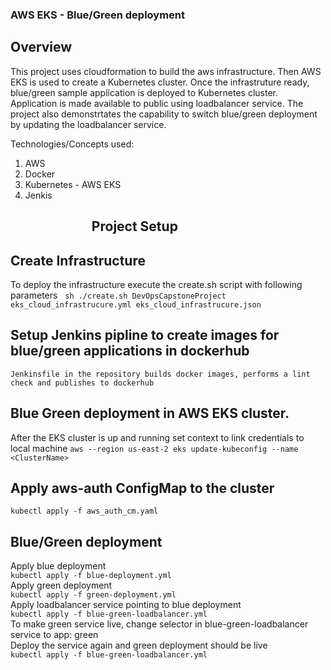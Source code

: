 ### AWS EKS - Blue/Green deployment

## Overview
This project uses cloudformation to build the aws infrastructure. Then AWS EKS is used to create a Kubernetes cluster. Once the infrastruture ready, blue/green sample application is deployed to Kubernetes cluster. Application is made available to public using loadbalancer service. The project also demonstrtates the capability to switch blue/green deployment by updating the loadbalancer service.

Technologies/Concepts used:
1. AWS
2. Docker
3. Kubernetes - AWS EKS 
4. Jenkis

## &emsp; &emsp; &emsp; &emsp; &emsp; Project Setup

## Create Infrastructure
To deploy the infrastructure execute the create.sh script with following parameters &nbsp;
``` sh ./create.sh DevOpsCapstoneProject eks_cloud_infrastrucure.yml eks_cloud_infrastrucure.json ```

## Setup Jenkins pipline to create images for blue/green applications in dockerhub
```Jenkinsfile in the repository builds docker images, performs a lint check and publishes to dockerhub```

## Blue Green deployment in AWS EKS cluster.
After the EKS cluster is up and running set context to link credentials to local machine
```aws --region us-east-2 eks update-kubeconfig --name <ClusterName>```

## Apply aws-auth ConfigMap to the cluster
```kubectl apply -f aws_auth_cm.yaml```

## Blue/Green deployment
Apply blue deployment<br />
```kubectl apply -f blue-deployment.yml```<br />
Apply green deployment<br />
```kubectl apply -f green-deployment.yml```<br />
Apply loadbalancer service pointing to blue deployment<br />
```kubectl apply -f blue-green-loadbalancer.yml```<br />
To make green service live, change selector in blue-green-loadbalancer service to app: green<br />
Deploy the service again and green deployment should be live<br />
```kubectl apply -f blue-green-loadbalancer.yml```
